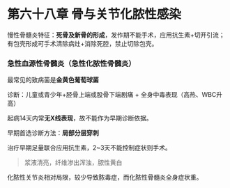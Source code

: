 # 第六十八章 骨与关节化脓性感染

慢性骨髓炎特征：**死骨及新骨的形成**，发作期不能手术，应用抗生素+切开引流；有包壳形成可手术清除病灶+消除死腔，禁止切除包壳。

### 急性血源性骨髓炎（急性化脓性骨髓炎）

最常见的致病菌是**金黄色葡萄球菌**

诊断：儿童或青少年+胫骨上端或股骨下端剧痛 + 全身中毒表现（高热、WBC升高）

起病14天内常**无X线表现**，故不能作为早期诊断依据。

早期首选诊断方法：**局部分层穿刺**

治疗早期足量联合应用抗生素，2~3天不能控制症状则手术。

> 浆液清亮，纤维渗出浑浊，脓性黄白

化脓性关节炎相对局限，较少导致脓毒症，而化脓性骨髓炎全身症状重。
